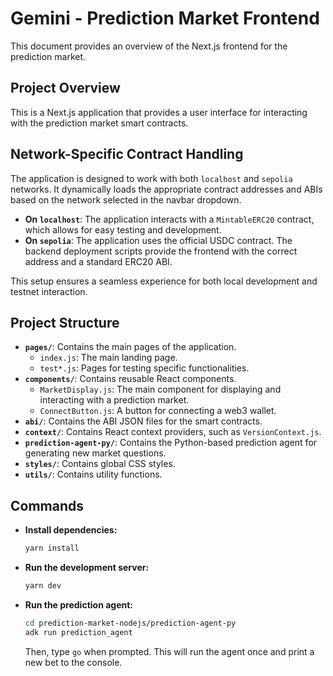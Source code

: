 # Gemini - Prediction Market Frontend

This document provides an overview of the Next.js frontend for the prediction market.

## Project Overview

This is a Next.js application that provides a user interface for interacting with the prediction market smart contracts.

## Network-Specific Contract Handling

The application is designed to work with both `localhost` and `sepolia` networks. It dynamically loads the appropriate contract addresses and ABIs based on the network selected in the navbar dropdown.

-   **On `localhost`**: The application interacts with a `MintableERC20` contract, which allows for easy testing and development.
-   **On `sepolia`**: The application uses the official USDC contract. The backend deployment scripts provide the frontend with the correct address and a standard ERC20 ABI.

This setup ensures a seamless experience for both local development and testnet interaction.

## Project Structure

*   **`pages/`**: Contains the main pages of the application.
    *   `index.js`: The main landing page.
    *   `test*.js`: Pages for testing specific functionalities.
*   **`components/`**: Contains reusable React components.
    *   `MarketDisplay.js`: The main component for displaying and interacting with a prediction market.
    *   `ConnectButton.js`: A button for connecting a web3 wallet.
*   **`abi/`**: Contains the ABI JSON files for the smart contracts.
*   **`context/`**: Contains React context providers, such as `VersionContext.js`.
*   **`prediction-agent-py/`**: Contains the Python-based prediction agent for generating new market questions.
*   **`styles/`**: Contains global CSS styles.
*   **`utils/`**: Contains utility functions.

## Commands

*   **Install dependencies:**
    ```bash
    yarn install
    ```
*   **Run the development server:**
    ```bash
    yarn dev
    ```
*   **Run the prediction agent:**
    ```bash
    cd prediction-market-nodejs/prediction-agent-py
    adk run prediction_agent
    ```
    Then, type `go` when prompted. This will run the agent once and print a new bet to the console.
